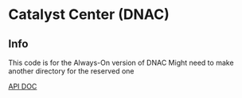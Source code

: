 # Catalyst Center (DNAC)

## Info
This code is for the Always-On version of DNAC
Might need to make another directory for the reserved one

[API DOC](https://developer.cisco.com/docs/dna-center/)